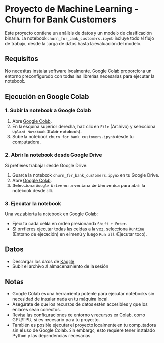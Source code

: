# Proyecto de Machine Learning - Churn for Bank Customers

Este proyecto contiene un análisis de datos y un modelo de clasificación binaria. La notebook `churn_for_bank_customers.ipynb` incluye todo el flujo de trabajo, desde la carga de datos hasta la evaluación del modelo.

## Requisitos

No necesitas instalar software localmente. Google Colab proporciona un entorno preconfigurado con todas las librerías necesarias para ejecutar la notebook.

## Ejecución en Google Colab

### 1. **Subir la notebook a Google Colab**

1. Abre [Google Colab](https://colab.research.google.com/).
2. En la esquina superior derecha, haz clic en `File` (Archivo) y selecciona `Upload Notebook` (Subir notebook).
3. Sube la notebook `churn_for_bank_customers.ipynb` desde tu computadora.

### 2. **Abrir la notebook desde Google Drive**

Si prefieres trabajar desde Google Drive:

1. Guarda la notebook `churn_for_bank_customers.ipynb` en tu Google Drive.
2. Abre [Google Colab](https://colab.research.google.com/).
3. Selecciona `Google Drive` en la ventana de bienvenida para abrir la notebook desde allí.

### 3. **Ejecutar la notebook**

Una vez abierta la notebook en Google Colab:

- Ejecuta cada celda en orden presionando `Shift + Enter`.
- Si prefieres ejecutar todas las celdas a la vez, selecciona `Runtime` (Entorno de ejecución) en el menú y luego `Run all` (Ejecutar todo).

## Datos

- Descargar los datos de [Kaggle](https://www.kaggle.com/datasets/mathchi/churn-for-bank-customers)
- Subir el archivo al almacenamiento de la sesión

## Notas

- Google Colab es una herramienta potente para ejecutar notebooks sin necesidad de instalar nada en tu máquina local.
- Asegúrate de que los recursos de datos estén accesibles y que los enlaces sean correctos.
- Revisa las configuraciones de entorno y recursos en Colab, como GPU/TPU, si es necesario para tu proyecto.
- También es posible ejecutar el proyecto localmente en tu computadora sin el uso de Google Colab. Sin embargo, esto requiere tener instalado Python y las dependencias necesarias.